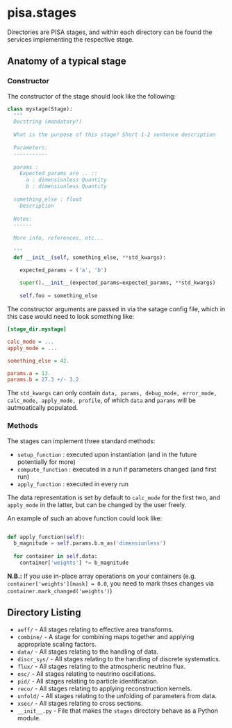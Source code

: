# pisa.stages

Directories are PISA stages, and within each directory can be found the services implementing the respective stage.


## Anatomy of a typical stage

### Constructor
The constructor of the stage should look like the following:

```python
class mystage(Stage):
  """
  Docstring (mandatory!)
  
  What is the purpose of this stage? Short 1-2 sentence description
  
  Parameters:
  -----------
  
  params :
    Expected params are .. ::
      a : dimensionless Quantity
      b : dimensionless Quantity
  
  something_else : float
    Description
    
  Notes:
  ------
  
  More info, references, etc...
  
  """
  def __init__(self, something_else, **std_kwargs):

    expected_params = ('a', 'b')
    
    super().__init__(expected_params=expected_params, **std_kwargs)
    
    self.foo = something_else
```

The constructor arguments are passed in via the satage config file, which in this case would need to look something like:

 ```ini
 [stage_dir.mystage]

calc_mode = ...
apply_mode = ...

something_else = 42.

params.a = 13.
params.b = 27.3 +/- 3.2
```

The `std_kwargs` can only contain `data, params, debug_mode, error_mode, calc_mode, apply_mode, profile`, of which `data` and `params` will be autmoatically populated.


### Methods

The stages can implement three standard methods:
* `setup_function` : executed upon instantiation (and in the future potentially for more)
* `compute_function` : executed in a run if parameters changed (and first run)
* `apply_function` : executed in every run

The data representation is set by default to `calc_mode` for the first two, and `apply_mode` in the latter, but can be changed by the user freely.

An example of such an above function could look like:

```python

def apply_function(self):
  b_magnitude = self.params.b.m_as('dimensionless')
  
  for container in self.data:
    container['weights'] *= b_magnitude
```
**N.B.:** If you use in-place array operations on your containers (e.g. `container['weights'][mask] = 0.0`, you need to mark thses changes via `container.mark_changed('weights')`)

## Directory Listing

* `aeff/` - All stages relating to effective area transforms.
* `combine/` - A stage for combining maps together and applying appropriate scaling factors. 
* `data/` - All stages relating to the handling of data.
* `discr_sys/` - All stages relating to the handling of discrete systematics.
* `flux/` - All stages relating to the atmospheric neutrino flux.
* `osc/` - All stages relating to neutrino oscillations. 
* `pid/` - All stages relating to particle identification.
* `reco/` - All stages relating to applying reconstruction kernels.
* `unfold/` - All stages relating to the unfolding of parameters from data.
* `xsec/` - All stages relating to cross sections.
* `__init__.py` - File that makes the `stages` directory behave as a Python module.
